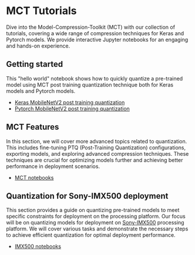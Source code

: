 # MCT Tutorials

Dive into the Model-Compression-Toolkit (MCT) with our collection of tutorials, covering a wide 
range of compression techniques for Keras and Pytorch models. We provide interactive Jupyter notebooks for an
engaging and hands-on experience.

## Getting started
This "hello world" notebook shows how to quickly quantize a pre-trained model using MCT post training quantization technique both for Keras models and Pytorch models.
- [Keras MobileNetV2 post training quantization](notebooks/keras/ptq/example_keras_imagenet.ipynb)
- [Pytorch MobileNetV2 post training quantization](notebooks/pytorch/ptq/example_pytorch_mobilenet_v2.py)

## MCT Features
In this section, we will cover more advanced topics related to quantization. 
This includes fine-tuning PTQ (Post-Training Quantization) configurations, exporting models,
and exploring advanced compression techniques. 
These techniques are crucial for optimizing models further and achieving better performance in deployment scenarios.
- [MCT notebooks](notebooks/MCT_notebooks.md)

## Quantization for Sony-IMX500 deployment
This section provides a guide on quantizing pre-trained models to meet specific constraints for deployment on the
processing platform. Our focus will be on quantizing models for deployment on [Sony-IMX500](https://developer.sony.com/imx500/) processing platform. 
We will cover various tasks and demonstrate the necessary steps to achieve efficient quantization for optimal
deployment performance.
- [IMX500 notebooks](notebooks/IMX500_notebooks.md)


